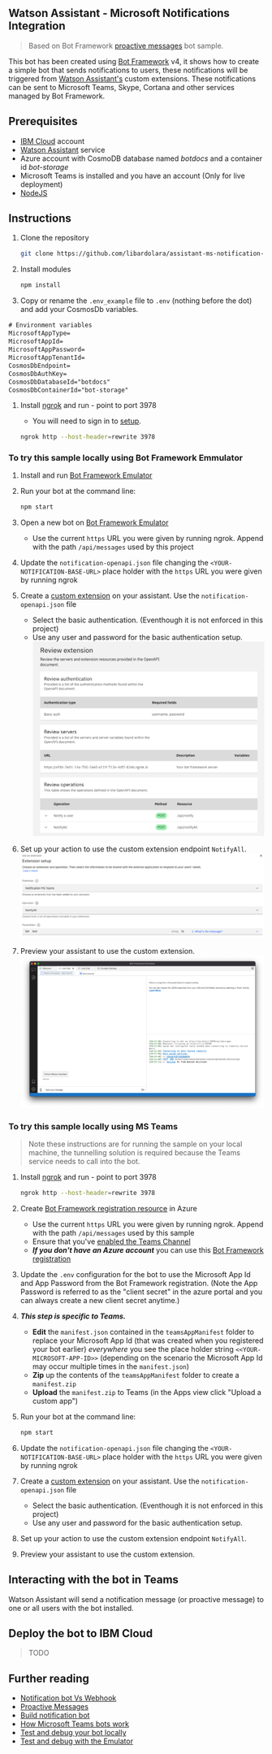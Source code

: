 ## Watson Assistant - Microsoft Notifications Integration

> Based on Bot Framework [proactive messages](https://github.com/microsoft/BotBuilder-Samples/tree/75523374357b397433882d35b1b0a305bbc5658d/samples/javascript_nodejs/16.proactive-messages) bot sample.

This bot has been created using [Bot Framework](https://dev.botframework.com) v4, it shows how to create a simple bot that sends notifications to users, these notifications will be triggered from [Watson Assistant's](https://cloud.ibm.com/catalog/services/watson-assistant) custom extensions. These notifications can be sent to Microsoft Teams, Skype, Cortana and other services managed by Bot Framework.

## Prerequisites

- [IBM Cloud](https://cloud.ibm.com) account
- [Watson Assistant](https://cloud.ibm.com/catalog/services/watson-assistant) service
- Azure account with CosmoDB database named _botdocs_ and a container id _bot-storage_
- Microsoft Teams is installed and you have an account (Only for live deployment)
- [NodeJS](https://nodejs.org/en/)

## Instructions

1) Clone the repository

    ```bash
    git clone https://github.com/libardolara/assistant-ms-notification-integration.git
    ```

1) Install modules

    ```bash
    npm install
    ```
1) Copy or rename the `.env_example` file to `.env` (nothing before the dot) and add your CosmosDb variables.

```
# Environment variables
MicrosoftAppType=
MicrosoftAppId=
MicrosoftAppPassword=
MicrosoftAppTenantId=
CosmosDbEndpoint=
CosmosDbAuthKey=
CosmosDbDatabaseId="botdocs"
CosmosDbContainerId="bot-storage"
```

1) Install [ngrok](https://ngrok.com/) and run - point to port 3978
    - You will need to sign in to [setup](https://dashboard.ngrok.com/get-started/setup).

    ```bash
    ngrok http --host-header=rewrite 3978
    ```


### To try this sample locally using Bot Framework Emmulator

1) Install and run [Bot Framework Emulator](https://docs.microsoft.com/en-us/azure/bot-service/bot-service-debug-emulator?view=azure-bot-service-4.0&tabs=csharp)

1) Run your bot at the command line:

    ```bash
    npm start
    ```

1) Open a new bot on [Bot Framework Emulator](https://docs.microsoft.com/en-us/azure/bot-service/bot-service-debug-emulator?view=azure-bot-service-4.0&tabs=csharp)
    - Use the current `https` URL you were given by running ngrok. Append with the path `/api/messages` used by this project

1) Update the `notification-openapi.json` file changing the `<YOUR-NOTIFICATION-BASE-URL>` place holder with the `https` URL you were given by running ngrok

1) Create a [custom extension](https://cloud.ibm.com/docs/watson-assistant?topic=watson-assistant-add-custom-extension) on your assistant. Use the `notification-openapi.json` file
    - Select the basic authentication. (Eventhough it is not enforced in this project)
    - Use any user and password for the basic authentication setup.
    ![customextension](img/custom-extension.png)
1) Set up your action to use the custom extension endpoint `NotifyAll`.
    ![action](img/extension-setup.png)

1) Preview your assistant to use the custom extension.
    ![previewbot](img/bot-emulator.png)

### To try this sample locally using MS Teams

> Note these instructions are for running the sample on your local machine, the tunnelling solution is required because the Teams service needs to call into the bot.


1) Install [ngrok](https://ngrok.com/) and run - point to port 3978

    ```bash
    ngrok http --host-header=rewrite 3978
    ```

1) Create [Bot Framework registration resource](https://docs.microsoft.com/en-us/azure/bot-service/bot-service-quickstart-registration) in Azure
    - Use the current `https` URL you were given by running ngrok. Append with the path `/api/messages` used by this sample
    - Ensure that you've [enabled the Teams Channel](https://docs.microsoft.com/en-us/azure/bot-service/channel-connect-teams?view=azure-bot-service-4.0)
    - __*If you don't have an Azure account*__ you can use this [Bot Framework registration](https://docs.microsoft.com/en-us/microsoftteams/platform/bots/how-to/create-a-bot-for-teams#register-your-web-service-with-the-bot-framework)

1) Update the `.env` configuration for the bot to use the Microsoft App Id and App Password from the Bot Framework registration. (Note the App Password is referred to as the "client secret" in the azure portal and you can always create a new client secret anytime.)

1) __*This step is specific to Teams.*__
    - **Edit** the `manifest.json` contained in the  `teamsAppManifest` folder to replace your Microsoft App Id (that was created when you registered your bot earlier) *everywhere* you see the place holder string `<<YOUR-MICROSOFT-APP-ID>>` (depending on the scenario the Microsoft App Id may occur multiple times in the `manifest.json`)
    - **Zip** up the contents of the `teamsAppManifest` folder to create a `manifest.zip`
    - **Upload** the `manifest.zip` to Teams (in the Apps view click "Upload a custom app")

1) Run your bot at the command line:

    ```bash
    npm start
    ```

1) Update the `notification-openapi.json` file changing the `<YOUR-NOTIFICATION-BASE-URL>` place holder with the `https` URL you were given by running ngrok

1) Create a [custom extension](https://cloud.ibm.com/docs/watson-assistant?topic=watson-assistant-add-custom-extension) on your assistant. Use the `notification-openapi.json` file
    - Select the basic authentication. (Eventhough it is not enforced in this project)
    - Use any user and password for the basic authentication setup.

1) Set up your action to use the custom extension endpoint `NotifyAll`.

1) Preview your assistant to use the custom extension.

## Interacting with the bot in Teams

Watson Assistant will send a notification message (or proactive message) to one or all users with the bot installed.

## Deploy the bot to IBM Cloud

> TODO

## Further reading

- [Notification bot Vs Webhook](https://docs.microsoft.com/en-us/microsoftteams/platform/webhooks-and-connectors/what-are-webhooks-and-connectors)
- [Proactive Messages](https://docs.microsoft.com/en-us/microsoftteams/platform/bots/how-to/conversations/send-proactive-messages?tabs=typescript#create-the-conversation)
- [Build notification bot](https://docs.microsoft.com/en-us/microsoftteams/platform/sbs-gs-notificationbot?tabs=vscode)
- [How Microsoft Teams bots work](https://docs.microsoft.com/en-us/azure/bot-service/bot-builder-basics-teams?view=azure-bot-service-4.0&tabs=javascript)
- [Test and debug your bot locally](https://docs.microsoft.com/en-us/microsoftteams/platform/bots/how-to/debug/locally-with-an-ide)
- [Test and debug with the Emulator](https://docs.microsoft.com/en-us/azure/bot-service/bot-service-debug-emulator?view=azure-bot-service-4.0&preserve-view=true&tabs=javascript)

